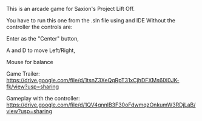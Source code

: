 This is an arcade game for Saxion's Project Lift Off.

You have to run this one from the .sln file using and IDE
Without the controller the controls are: 
  
  Enter as the "Center" button,
  
  A and D to move Left/Right,
  
  Mouse for balance

Game Trailer: https://drive.google.com/file/d/1tsnZ3XeQqRpT31xCjhDFXMs6lX0JK-fk/view?usp=sharing

Gameplay with the controller: https://drive.google.com/file/d/1QV4gnnlB3F30oFdwmqzOnkumW3RDjLaB/view?usp=sharing
